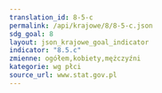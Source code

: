 ```yaml
---
translation_id: 8-5-c
permalink: /api/krajowe/8/8-5-c.json
sdg_goal: 8
layout: json_krajowe_goal_indicator
indicator: "8.5.c"
zmienne: ogółem,kobiety,mężczyźni
kategorie: wg płci
source_url: www.stat.gov.pl
---
```

